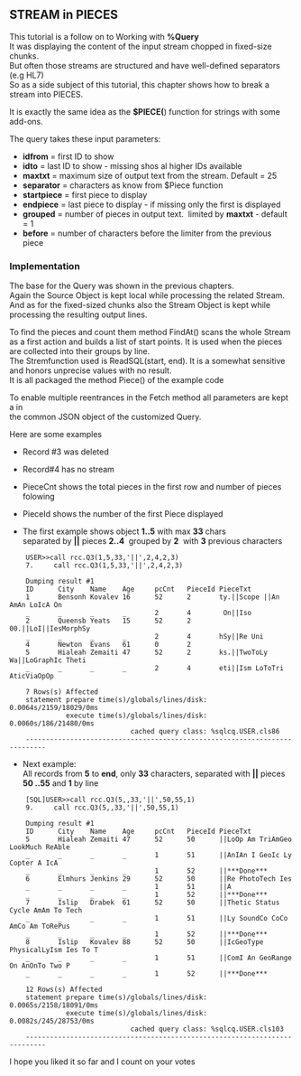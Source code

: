 ## STREAM in PIECES

This tutorial is a follow on to Working with **%Query**  
It was displaying the content of the input stream chopped in fixed-size chunks.  
But often those streams are structured and have well-defined separators (e.g HL7)  
So as a side subject of this tutorial, this chapter shows how to break a stream into PIECES.

It is exactly the same idea as the **$PIECE(**) function for strings with some add-ons.

  
The query takes these input parameters:

*   **idfrom** = first ID to show
*   **idto** = last ID to show - missing shos al higher IDs available
*   **maxtxt** \= maximum size of output text from the stream. Default = 25
*   **separator** = characters as know from $Piece function 
*   **startpiece** = first piece to display
*   **endpiece** = last piece to display - if missing only the first is displayed
*   **grouped** = number of pieces in output text.  limited by **maxtxt** - default = 1
*   **before** = number of characters before the limiter from the previous piece

### Implementation

The base for the Query was shown in the previous chapters.  
Again the Source Object is kept local while processing the related Stream.  
And as for the fixed-sized chunks also the Stream Object is kept while  
processing the resulting output lines.

To find the pieces and count them method FindAt() scans the whole Stream  
as a first action and builds a list of start points. It is used when the pieces  
are collected into their groups by line.  
The Stremfunction used is ReadSQL(start, end). It is a somewhat sensitive  
and honors unprecise values with no result.  
It is all packaged the method Piece() of the example code 

To enable multiple reentrances in the Fetch method all parameters are kept a in  
the common JSON object of the customized Query.

Here are some examples

*   Record #3 was deleted
*   Record#4 has no stream
*   PieceCnt shows the total pieces in the first row and number of pieces folowing
*   PieceId shows the number of the first Piece displayed

* The first example shows object **1..5** with max **33** chars  
separated by **||** pieces **2..4**  grouped by **2**  with **3** previous characters
````
    USER>>call rcc.Q3(1,5,33,'||',2,4,2,3)
    7.     call rcc.Q3(1,5,33,'||',2,4,2,3)
    
    Dumping result #1
    ID      City    Name    Age     pcCnt   PieceId PieceTxt
    1       Bensonh Kovalev 16      52      2       ty.||Scope ||An AmAn LoIcA On
    _       _       _       _       2       4        On||Iso
    2       Queensb Yeats   15      52      2       00.||LoI||IesMorphSy
    _       _       _       _       2       4       hSy||Re Uni
    4       Newton  Evans   61      0       2
    5       Hialeah Zemaiti 47      52      2       ks.||TwoToLy Wa||LoGraphIc Theti
    _       _       _       _       2       4       eti||Ism LoToTri AticViaOpOp
     
    7 Rows(s) Affected
    statement prepare time(s)/globals/lines/disk: 0.0064s/2159/18029/0ms
              execute time(s)/globals/lines/disk: 0.0060s/186/21480/0ms
                              cached query class: %sqlcq.USER.cls86
    ---------------------------------------------------------------------------
````
*  Next example:     
All records from **5** to **end**, only **33** characters, separated with **||** pieces **50 ..55** and **1** by line
````
    [SQL]USER>>call rcc.Q3(5,,33,'||',50,55,1)
    9.     call rcc.Q3(5,,33,'||',50,55,1)
    
    Dumping result #1
    ID      City    Name    Age     pcCnt   PieceId PieceTxt
    5       Hialeah Zemaiti 47      52      50      ||LoOp Am TriAmGeo LookMuch ReAble
    _       _       _       _       1       51      ||AnIAn I GeoIc Ly Copter A IcA
    _       _       _       _       1       52      ||***Done***
    6       Elmhurs Jenkins 29      52      50      ||Re PhotoTech Ies
    _       _       _       _       1       51      ||A
    _       _       _       _       1       52      ||***Done***
    7       Islip   Drabek  61      52      50      ||Thetic Status Cycle AmAm To Tech
    _       _       _       _       1       51      ||Ly SoundCo CoCo AmCo Am ToRePus
    _       _       _       _       1       52      ||***Done***
    8       Islip   Kovalev 88      52      50      ||IcGeoType PhysicalLyIsm Ies To T
    _       _       _       _       1       51      ||ComI An GeoRange On AnOnTo Two P
    _       _       _       _       1       52      ||***Done***
     
    12 Rows(s) Affected
    statement prepare time(s)/globals/lines/disk: 0.0065s/2158/18091/0ms
              execute time(s)/globals/lines/disk: 0.0082s/245/28753/0ms
                              cached query class: %sqlcq.USER.cls103
    ---------------------------------------------------------------------------
````    

I hope you liked it so far and I count on your votes
